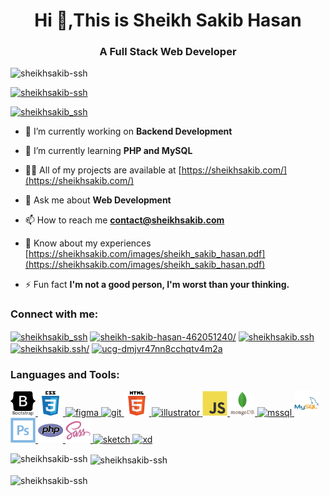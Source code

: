 <h1 align="center">Hi 👋,This is Sheikh Sakib Hasan</h1>
<h3 align="center">A Full Stack Web Developer</h3>


<p align="left"> <img src="https://komarev.com/ghpvc/?username=sheikhsakib-ssh&label=Profile%20views&color=0e75b6&style=flat" alt="sheikhsakib-ssh" /> </p>

<p align="left"> <a href="https://github.com/ryo-ma/github-profile-trophy"><img src="https://github-profile-trophy.vercel.app/?username=sheikhsakib-ssh" alt="sheikhsakib-ssh" /></a> </p>

<p align="left"> <a href="https://twitter.com/sheikhsakib_ssh" target="blank"><img src="https://img.shields.io/twitter/follow/sheikhsakib_ssh?logo=twitter&style=for-the-badge" alt="sheikhsakib_ssh" /></a> </p>

- 🔭 I’m currently working on **Backend Development**

- 🌱 I’m currently learning **PHP and MySQL**

- 👨‍💻 All of my projects are available at [https://sheikhsakib.com/](https://sheikhsakib.com/)

- 💬 Ask me about **Web Development**

- 📫 How to reach me **contact@sheikhsakib.com**

- 📄 Know about my experiences [https://sheikhsakib.com/images/sheikh_sakib_hasan.pdf](https://sheikhsakib.com/images/sheikh_sakib_hasan.pdf)

- ⚡ Fun fact **I'm not a good person, I'm worst than your thinking.**

<h3 align="left">Connect with me:</h3>
<p align="left">
<a href="https://twitter.com/sheikhsakib_ssh" target="blank"><img align="center" src="https://raw.githubusercontent.com/rahuldkjain/github-profile-readme-generator/master/src/images/icons/Social/twitter.svg" alt="sheikhsakib_ssh" height="30" width="40" /></a>
<a href="https://linkedin.com/in/sheikh-sakib-hasan-462051240/" target="blank"><img align="center" src="https://raw.githubusercontent.com/rahuldkjain/github-profile-readme-generator/master/src/images/icons/Social/linked-in-alt.svg" alt="sheikh-sakib-hasan-462051240/" height="30" width="40" /></a>
<a href="https://fb.com/sheikhsakib.ssh" target="blank"><img align="center" src="https://raw.githubusercontent.com/rahuldkjain/github-profile-readme-generator/master/src/images/icons/Social/facebook.svg" alt="sheikhsakib.ssh" height="30" width="40" /></a>
<a href="https://instagram.com/sheikhsakib.ssh/" target="blank"><img align="center" src="https://raw.githubusercontent.com/rahuldkjain/github-profile-readme-generator/master/src/images/icons/Social/instagram.svg" alt="sheikhsakib.ssh/" height="30" width="40" /></a>
<a href="https://www.youtube.com/c/ucg-dmjvr47nn8cchqtv4m2a" target="blank"><img align="center" src="https://raw.githubusercontent.com/rahuldkjain/github-profile-readme-generator/master/src/images/icons/Social/youtube.svg" alt="ucg-dmjvr47nn8cchqtv4m2a" height="30" width="40" /></a>
</p>

<h3 align="left">Languages and Tools:</h3>
<p align="left"> <a href="https://getbootstrap.com" target="_blank" rel="noreferrer"> <img src="https://raw.githubusercontent.com/devicons/devicon/master/icons/bootstrap/bootstrap-plain-wordmark.svg" alt="bootstrap" width="40" height="40"/> </a> <a href="https://www.w3schools.com/css/" target="_blank" rel="noreferrer"> <img src="https://raw.githubusercontent.com/devicons/devicon/master/icons/css3/css3-original-wordmark.svg" alt="css3" width="40" height="40"/> </a> <a href="https://www.figma.com/" target="_blank" rel="noreferrer"> <img src="https://www.vectorlogo.zone/logos/figma/figma-icon.svg" alt="figma" width="40" height="40"/> </a> <a href="https://git-scm.com/" target="_blank" rel="noreferrer"> <img src="https://www.vectorlogo.zone/logos/git-scm/git-scm-icon.svg" alt="git" width="40" height="40"/> </a> <a href="https://www.w3.org/html/" target="_blank" rel="noreferrer"> <img src="https://raw.githubusercontent.com/devicons/devicon/master/icons/html5/html5-original-wordmark.svg" alt="html5" width="40" height="40"/> </a> <a href="https://www.adobe.com/in/products/illustrator.html" target="_blank" rel="noreferrer"> <img src="https://www.vectorlogo.zone/logos/adobe_illustrator/adobe_illustrator-icon.svg" alt="illustrator" width="40" height="40"/> </a> <a href="https://developer.mozilla.org/en-US/docs/Web/JavaScript" target="_blank" rel="noreferrer"> <img src="https://raw.githubusercontent.com/devicons/devicon/master/icons/javascript/javascript-original.svg" alt="javascript" width="40" height="40"/> </a> <a href="https://www.mongodb.com/" target="_blank" rel="noreferrer"> <img src="https://raw.githubusercontent.com/devicons/devicon/master/icons/mongodb/mongodb-original-wordmark.svg" alt="mongodb" width="40" height="40"/> </a> <a href="https://www.microsoft.com/en-us/sql-server" target="_blank" rel="noreferrer"> <img src="https://www.svgrepo.com/show/303229/microsoft-sql-server-logo.svg" alt="mssql" width="40" height="40"/> </a> <a href="https://www.mysql.com/" target="_blank" rel="noreferrer"> <img src="https://raw.githubusercontent.com/devicons/devicon/master/icons/mysql/mysql-original-wordmark.svg" alt="mysql" width="40" height="40"/> </a> <a href="https://www.photoshop.com/en" target="_blank" rel="noreferrer"> <img src="https://raw.githubusercontent.com/devicons/devicon/master/icons/photoshop/photoshop-line.svg" alt="photoshop" width="40" height="40"/> </a> <a href="https://www.php.net" target="_blank" rel="noreferrer"> <img src="https://raw.githubusercontent.com/devicons/devicon/master/icons/php/php-original.svg" alt="php" width="40" height="40"/> </a> <a href="https://sass-lang.com" target="_blank" rel="noreferrer"> <img src="https://raw.githubusercontent.com/devicons/devicon/master/icons/sass/sass-original.svg" alt="sass" width="40" height="40"/> </a> <a href="https://www.sketch.com/" target="_blank" rel="noreferrer"> <img src="https://www.vectorlogo.zone/logos/sketchapp/sketchapp-icon.svg" alt="sketch" width="40" height="40"/> </a> <a href="https://www.adobe.com/products/xd.html" target="_blank" rel="noreferrer"> <img src="https://cdn.worldvectorlogo.com/logos/adobe-xd.svg" alt="xd" width="40" height="40"/> </a> </p>

<p><img align="left" src="https://github-readme-stats.vercel.app/api/top-langs?username=sheikhsakib-ssh&show_icons=true&locale=en&layout=compact" alt="sheikhsakib-ssh" /></p>

<p>&nbsp;<img align="center" src="https://github-readme-stats.vercel.app/api?username=sheikhsakib-ssh&show_icons=true&locale=en" alt="sheikhsakib-ssh" /></p>

<p><img align="center" src="https://github-readme-streak-stats.herokuapp.com/?user=sheikhsakib-ssh&" alt="sheikhsakib-ssh" /></p>

